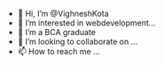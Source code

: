 - 👋 Hi, I’m @VighneshKota
- 👀 I’m interested in webdevelopment...
- 🌱 I’m a BCA graduate
- 💞️ I’m looking to collaborate on ...
- 📫 How to reach me ...

<!---
VighneshKota/VighneshKota is a ✨ special ✨ repository because its `README.md` (this file) appears on your GitHub profile.
You can click the Preview link to take a look at your changes.
--->
